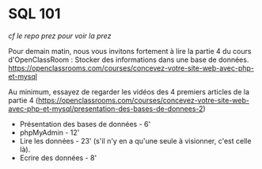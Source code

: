 # SQL 101

*cf le repo prez pour voir la prez*


Pour demain matin, nous vous invitons fortement à lire la partie 4 du cours d'OpenClassRoom : Stocker des informations dans une base de données.
https://openclassrooms.com/courses/concevez-votre-site-web-avec-php-et-mysql

Au minimum, essayez de regarder les vidéos des 4 premiers articles de la partie 4 (https://openclassrooms.com/courses/concevez-votre-site-web-avec-php-et-mysql/presentation-des-bases-de-donnees-2)
- Présentation des bases de données - 6'
- phpMyAdmin - 12'
- Lire les données - 23' (s'il n'y en a qu'une seule à visionner, c'est celle là).
- Ecrire des données - 8'